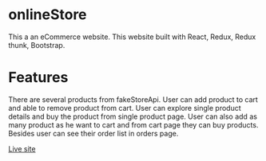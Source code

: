 # onlineStore

This a an eCommerce website. This website built with React, Redux, Redux thunk, Bootstrap.

# Features

There are several products from fakeStoreApi. User can add product to cart and able to remove product from cart. User can explore single product details and buy the product from single product page. User can also add as many product as he want to cart and from cart page they can buy products. Besides user can see their order list in orders page.

<a href="https://online-store-bd.web.app">Live site</a>
